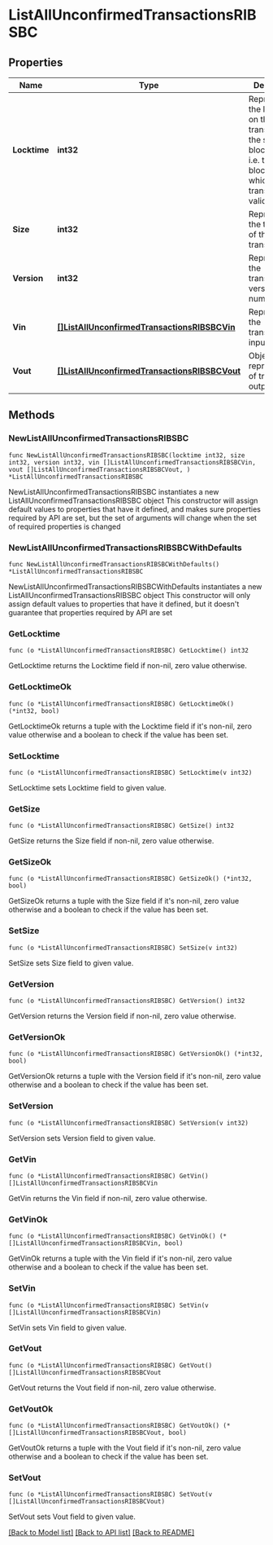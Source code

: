 # ListAllUnconfirmedTransactionsRIBSBC

## Properties

Name | Type | Description | Notes
------------ | ------------- | ------------- | -------------
**Locktime** | **int32** | Represents the locktime on the transaction on the specific blockchain, i.e. the blockheight at which the transaction is valid. | 
**Size** | **int32** | Represents the total size of this transaction. | 
**Version** | **int32** | Represents the transaction&#39;s version number. | 
**Vin** | [**[]ListAllUnconfirmedTransactionsRIBSBCVin**](ListAllUnconfirmedTransactionsRIBSBCVin.md) | Represents the transaction inputs. | 
**Vout** | [**[]ListAllUnconfirmedTransactionsRIBSBCVout**](ListAllUnconfirmedTransactionsRIBSBCVout.md) | Object Array representation of transaction outputs | 

## Methods

### NewListAllUnconfirmedTransactionsRIBSBC

`func NewListAllUnconfirmedTransactionsRIBSBC(locktime int32, size int32, version int32, vin []ListAllUnconfirmedTransactionsRIBSBCVin, vout []ListAllUnconfirmedTransactionsRIBSBCVout, ) *ListAllUnconfirmedTransactionsRIBSBC`

NewListAllUnconfirmedTransactionsRIBSBC instantiates a new ListAllUnconfirmedTransactionsRIBSBC object
This constructor will assign default values to properties that have it defined,
and makes sure properties required by API are set, but the set of arguments
will change when the set of required properties is changed

### NewListAllUnconfirmedTransactionsRIBSBCWithDefaults

`func NewListAllUnconfirmedTransactionsRIBSBCWithDefaults() *ListAllUnconfirmedTransactionsRIBSBC`

NewListAllUnconfirmedTransactionsRIBSBCWithDefaults instantiates a new ListAllUnconfirmedTransactionsRIBSBC object
This constructor will only assign default values to properties that have it defined,
but it doesn't guarantee that properties required by API are set

### GetLocktime

`func (o *ListAllUnconfirmedTransactionsRIBSBC) GetLocktime() int32`

GetLocktime returns the Locktime field if non-nil, zero value otherwise.

### GetLocktimeOk

`func (o *ListAllUnconfirmedTransactionsRIBSBC) GetLocktimeOk() (*int32, bool)`

GetLocktimeOk returns a tuple with the Locktime field if it's non-nil, zero value otherwise
and a boolean to check if the value has been set.

### SetLocktime

`func (o *ListAllUnconfirmedTransactionsRIBSBC) SetLocktime(v int32)`

SetLocktime sets Locktime field to given value.


### GetSize

`func (o *ListAllUnconfirmedTransactionsRIBSBC) GetSize() int32`

GetSize returns the Size field if non-nil, zero value otherwise.

### GetSizeOk

`func (o *ListAllUnconfirmedTransactionsRIBSBC) GetSizeOk() (*int32, bool)`

GetSizeOk returns a tuple with the Size field if it's non-nil, zero value otherwise
and a boolean to check if the value has been set.

### SetSize

`func (o *ListAllUnconfirmedTransactionsRIBSBC) SetSize(v int32)`

SetSize sets Size field to given value.


### GetVersion

`func (o *ListAllUnconfirmedTransactionsRIBSBC) GetVersion() int32`

GetVersion returns the Version field if non-nil, zero value otherwise.

### GetVersionOk

`func (o *ListAllUnconfirmedTransactionsRIBSBC) GetVersionOk() (*int32, bool)`

GetVersionOk returns a tuple with the Version field if it's non-nil, zero value otherwise
and a boolean to check if the value has been set.

### SetVersion

`func (o *ListAllUnconfirmedTransactionsRIBSBC) SetVersion(v int32)`

SetVersion sets Version field to given value.


### GetVin

`func (o *ListAllUnconfirmedTransactionsRIBSBC) GetVin() []ListAllUnconfirmedTransactionsRIBSBCVin`

GetVin returns the Vin field if non-nil, zero value otherwise.

### GetVinOk

`func (o *ListAllUnconfirmedTransactionsRIBSBC) GetVinOk() (*[]ListAllUnconfirmedTransactionsRIBSBCVin, bool)`

GetVinOk returns a tuple with the Vin field if it's non-nil, zero value otherwise
and a boolean to check if the value has been set.

### SetVin

`func (o *ListAllUnconfirmedTransactionsRIBSBC) SetVin(v []ListAllUnconfirmedTransactionsRIBSBCVin)`

SetVin sets Vin field to given value.


### GetVout

`func (o *ListAllUnconfirmedTransactionsRIBSBC) GetVout() []ListAllUnconfirmedTransactionsRIBSBCVout`

GetVout returns the Vout field if non-nil, zero value otherwise.

### GetVoutOk

`func (o *ListAllUnconfirmedTransactionsRIBSBC) GetVoutOk() (*[]ListAllUnconfirmedTransactionsRIBSBCVout, bool)`

GetVoutOk returns a tuple with the Vout field if it's non-nil, zero value otherwise
and a boolean to check if the value has been set.

### SetVout

`func (o *ListAllUnconfirmedTransactionsRIBSBC) SetVout(v []ListAllUnconfirmedTransactionsRIBSBCVout)`

SetVout sets Vout field to given value.



[[Back to Model list]](../README.md#documentation-for-models) [[Back to API list]](../README.md#documentation-for-api-endpoints) [[Back to README]](../README.md)


